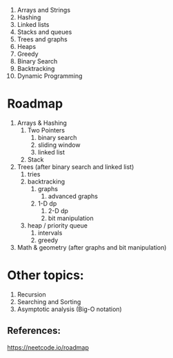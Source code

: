 1. Arrays and Strings
2. Hashing
3. Linked lists
4. Stacks and queues
5. Trees and graphs 
6. Heaps
7. Greedy
8. Binary Search
9. Backtracking
10. Dynamic Programming

# Roadmap

1. Arrays & Hashing 
	1. Two Pointers 
		1. binary search
		2. sliding window
		3. linked list
	2. Stack
3. Trees (after binary search and linked list)
	1. tries
	2. backtracking
		1. graphs
			1. advanced graphs
		2. 1-D dp
			1. 2-D dp
			2. bit manipulation
	3. heap / priority queue
		1. intervals
		2. greedy
4. Math & geometry (after graphs and bit manipulation) 

# Other topics:
1. Recursion
2. Searching and Sorting
3. Asymptotic analysis (Big-O notation)

## References:
https://neetcode.io/roadmap
